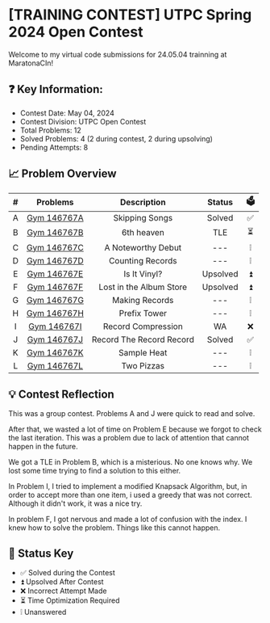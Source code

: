 # [TRAINING CONTEST] UTPC Spring 2024 Open Contest
Welcome to my virtual code submissions for 24.05.04 trainning at MaratonaCIn!

## ❓ Key Information:

 * Contest Date: May 04, 2024
 * Contest Division: UTPC Open Contest
 * Total Problems: 12
 * Solved Problems: 4 (2 during contest, 2 during upsolving)
 * Pending Attempts: 8


## 📈 Problem Overview
|   #   |                      Problems                      |       Description       |  Status  |  🗳️   |
| :---: | :------------------------------------------------: | :---------------------: | :------: | :---: |
|   A   | [Gym 146767A](codeforces.com/gym/105109/problem/A) |     Skipping Songs      |  Solved  |   ✅   |
|   B   | [Gym 146767B](codeforces.com/gym/105109/problem/B) |       6th heaven        |   TLE    |   ⏳   |
|   C   | [Gym 146767C](codeforces.com/gym/105109/problem/C) |   A Noteworthy Debut    |   ---    |   ❕   |
|   D   | [Gym 146767D](codeforces.com/gym/105109/problem/D) |     Counting Records    |   ---    |   ❕   |
|   E   | [Gym 146767E](codeforces.com/gym/105109/problem/E) |       Is It Vinyl?      | Upsolved |   ⏫   |
|   F   | [Gym 146767F](codeforces.com/gym/105109/problem/F) | Lost in the Album Store | Upsolved |   ⏫   |
|   G   | [Gym 146767G](codeforces.com/gym/105109/problem/G) |     Making Records      |   ---    |   ❕   |
|   H   | [Gym 146767H](codeforces.com/gym/105109/problem/H) |      Prefix Tower       |   ---    |   ❕   |
|   I   | [Gym 146767I](codeforces.com/gym/105109/problem/I) |   Record Compression    |    WA    |   ❌   |
|   J   | [Gym 146767J](codeforces.com/gym/105109/problem/J) |Record The Record Record |  Solved  |   ✅   |
|   K   | [Gym 146767K](codeforces.com/gym/105109/problem/K) |       Sample Heat       |   ---    |   ❕   |
|   L   | [Gym 146767L](codeforces.com/gym/105109/problem/L) |       Two Pizzas        |   ---    |   ❕   |


## 💡 Contest Reflection
This was a group contest. Problems A and J were quick to read and solve.

After that, we wasted a lot of time on Problem E because we forgot to check the last iteration. This was a problem due to lack of attention that cannot happen in the future.

We got a TLE in Problem B, which is a misterious. No one knows why. We lost some time trying to find a solution to this either.

In Problem I, I tried to implement a modified Knapsack Algorithm, but, in order to accept more than one item, i used a greedy that was not correct. Although it didn't work, it was a nice try.

In problem F, I got nervous and made a lot of confusion with the index. I knew how to solve the problem. Things like this cannot happen.

## 🔑 Status Key
* ✅ Solved during the Contest
* ⏫ Upsolved After Contest 
* ❌ Incorrect Attempt Made
* ⏳ Time Optimization Required
* ❕ Unanswered